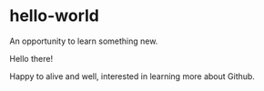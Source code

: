 # hello-world
An opportunity to learn something new. 

Hello there!  

Happy to alive and well, interested in learning more about Github.
